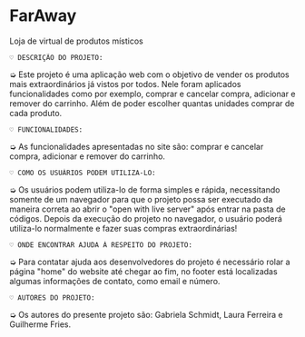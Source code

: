 # FarAway
Loja de virtual de produtos místicos
 	
	♡ DESCRIÇÃO DO PROJETO:
  ➭ Este projeto é uma aplicação web com o objetivo de vender os produtos mais extraordinários já vistos por todos. 
Nele foram aplicados funcionalidades como por exemplo, comprar e cancelar compra, adicionar e remover do carrinho. Além de poder escolher quantas unidades comprar de cada produto.

	♡ FUNCIONALIDADES:
  ➭ As funcionalidades apresentadas no site são: comprar e cancelar compra, adicionar e remover do carrinho.

	♡ COMO OS USUÁRIOS PODEM UTILIZA-LO:
  ➭ Os usuários podem utiliza-lo de forma simples e rápida, necessitando somente de um navegador para que o projeto 
possa ser executado da maneira correta ao abrir o "open with live server" após entrar na pasta de códigos. Depois da execução do
projeto no navegador, o usuário poderá utiliza-lo normalmente e fazer suas compras extraordinárias!

	♡ ONDE ENCONTRAR AJUDA À RESPEITO DO PROJETO:
  ➭ Para contatar ajuda aos desenvolvedores do projeto é necessário rolar a página "home" do website até chegar ao fim, no footer
está localizadas algumas informações de contato, como email e número.

	♡ AUTORES DO PROJETO:
  ➭ Os autores do presente projeto são: Gabriela Schmidt, Laura Ferreira e Guilherme Fries.
